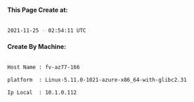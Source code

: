 
   
#### This Page Create at:

```bash

2021-11-25 - 02:54:11 UTC

```

#### Create By Machine:

```bash

Host Name : fv-az77-166

platform  : Linux-5.11.0-1021-azure-x86_64-with-glibc2.31

Ip Local  : 10.1.0.112

```

